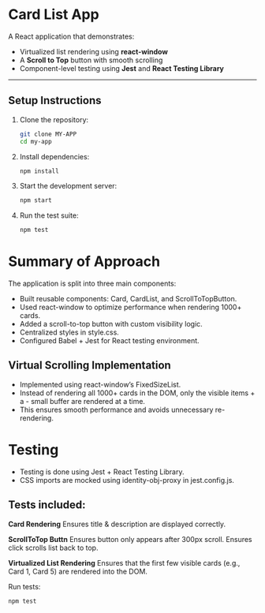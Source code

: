 # Card List App

A React application that demonstrates:
- Virtualized list rendering using **react-window**  
- A **Scroll to Top** button with smooth scrolling  
- Component-level testing using **Jest** and **React Testing Library**

---

## Setup Instructions

1. Clone the repository:
   ```bash
   git clone MY-APP
   cd my-app
2. Install dependencies:
   ```bash
   npm install
3. Start the development server:
   ```bash
   npm start
4. Run the test suite:
   ```bash
   npm test

# Summary of Approach
The application is split into three main components:

-	Built reusable components: Card, CardList, and ScrollToTopButton.
-	Used react-window to optimize performance when rendering 1000+ cards.
-	Added a scroll-to-top button with custom visibility logic.
-	Centralized styles in style.css.
-	Configured Babel + Jest for React testing environment.

## Virtual Scrolling Implementation
- Implemented using react-window’s FixedSizeList.
- Instead of rendering all 1000+ cards in the DOM, only the visible items + a -    small buffer are rendered at a time.
- This ensures smooth performance and avoids unnecessary re-rendering.

# Testing
- Testing is done using Jest + React Testing Library.
- CSS imports are mocked using identity-obj-proxy in jest.config.js.

## Tests included:
**Card Rendering**
Ensures title & description are displayed correctly.

**ScrollToTop Buttn**
Ensures button only appears after 300px scroll.
Ensures click scrolls list back to top.

**Virtualized List Rendering**
Ensures that the first few visible cards (e.g., Card 1, Card 5) are rendered into the DOM.

Run tests:
```bush
npm test
